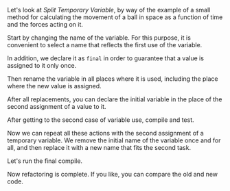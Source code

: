 Let's look at <i>Split Temporary Variable</i>, by way of the example of a small method for calculating the movement of a ball in space as a function of time and the forces acting on it.

Start by changing the name of the variable. For this purpose, it is convenient to select a name that reflects the first use of the variable.

In addition, we declare it as <code>final</code> in order to guarantee that a value is assigned to it only once.

Then rename the variable in all places where it is used, including the place where the new value is assigned.

After all replacements, you can declare the initial variable in the place of the second assignment of a value to it.

After getting to the second case of variable use, compile and test.

Now we can repeat all these actions with the second assignment of a temporary variable. We remove the initial name of the variable once and for all, and then replace it with a new name that fits the second task.

Let's run the final compile.

Now refactoring is complete. If you like, you can compare the old and new code.